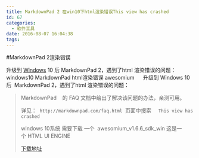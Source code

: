 ```yaml
---
title: MarkdownPad 2 在win10下html渲染错误This view has crashed
id: 67
categories:
  - 软件工具
date: 2016-08-07 16:04:38
tags:
---
```


#MarkdownPad 2渲染错误

升级到 [Windows](http://www.07net01.com/) 10 后 MarkdownPad 2，遇到了html 渲染错误的问题： windows10 MarkdownPad html渲染错误 awesomium      升级到 Windows 10 后  MarkdownPad 2，遇到了html 渲染错误的问题：

<!--more-->
> MarkdownPad    的 FAQ 文档中给出了解决该问题的办法，亲测可用。> 
> 
> 详见：  ` http://markdownpad.com/faq.html `  页面中搜索   ` This view has crashed  `> 
> 
> windows 10系统 需要下载 一个  awesomium_v1.6.6_sdk_win 这是一个 HTML UI ENGINE> 
> 
> [下载地址](http://markdownpad.com/download/awesomium_v1.6.6_sdk_win.exe)
&nbsp;

&nbsp;

&nbsp;

&nbsp;

&nbsp;